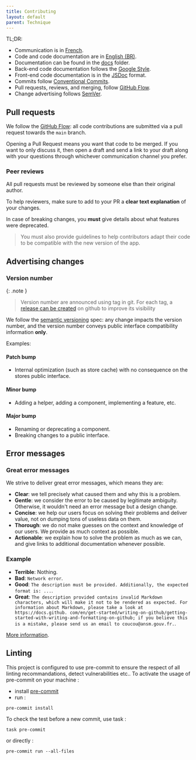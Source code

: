 ```yaml
---
title: Contributing
layout: default
parent: Technique
---
```


TL;DR:

- Communication is in [French](https://www.legifrance.gouv.fr/loda/article_lc/LEGIARTI000006421209).
- Code and code documentation are in [English (BR)](https://en.wikipedia.org/wiki/English_as_a_lingua_franca).
- Documentation can be found in the [docs](./docs) folder.
- Back-end code documentation follows the [Google Style](https://sphinxcontrib-napoleon.readthedocs.io/en/latest/example_google.html).
- Front-end code documentation is in the [JSDoc](https://google.github.io/styleguide/tsguide.html#comments-documentation) format.
- Commits follow [Conventional Commits](https://www.conventionalcommits.org/en/v1.0.0/).
- Pull requests, reviews, and merging, follow [GitHub Flow](https://guides.github.com/introduction/flow/).
- Change advertising follows [SemVer](http://semver.org/).

## Pull requests

We follow the [GitHub Flow](https://guides.github.com/introduction/flow/):
all code contributions are submitted via a pull request towards the `main`
branch.

Opening a Pull Request means you want that code to be merged. If you want to
only discuss it, then open a draft and send a link to your draft along with
your questions through whichever communication channel you prefer.

### Peer reviews

All pull requests must be reviewed by someone else than their original author.

To help reviewers, make sure to add to your PR a **clear text explanation**
of your changes.

In case of breaking changes, you **must** give details about what features were
deprecated.

> You must also provide guidelines to help contributors adapt their code to be
> compatible with the new version of the app.

## Advertising changes

### Version number

{: .note }
>Version number are announced using tag in git. 
>For each tag, a [release can be created](https://docs.github.com/en/repositories/releasing-projects-on-github/managing-releases-in-a-repository#creating-a-release) on github to improve its visibility

We follow the [semantic versioning](http://semver.org/) spec: any change
impacts the version number, and the version number conveys public interface
compatibility information **only**.

Examples:

#### Patch bump

- Internal optimization (such as store cache) with no consequence on the stores
  public interface.

#### Minor bump

- Adding a helper, adding a component, implementing a feature, etc.

#### Major bump

- Renaming or deprecating a component.
- Breaking changes to a public interface.

## Error messages

### Great error messages

We strive to deliver great error messages, which means they are:

- **Clear**: we tell precisely what caused them and why this is a problem.
- **Gentle**: we consider the error to be caused by legitimate ambiguity.
  Otherwise, it wouldn't need an error message but a design change.
- **Concise**: we help our users focus on solving their problems and deliver
  value, not on dumping tons of useless data on them.
- **Thorough**: we do not make guesses on the context and knowledge of our
  users. We provide as much context as possible.
- **Actionable**: we explain how to solve the problem as much as we can, and
  give links to additional documentation whenever possible.

### Example

- **Terrible**: Nothing.
- **Bad**: `Network error`.
- **Good**: `The description must be provided. Additionally, the expected format
is: ...`.
- **Great**: `The description provided contains invalid Markdown characters,
which will make it not to be rendered as expected. For information about
Markdown, please take a look at https://docs.github.
com/en/get-started/writing-on-github/getting-started-with-writing-and-formatting-on-github;
if you believe this is a mistake, please send us an email to
coucou@ansm.gouv.fr.`.

[More information](https://blogs.mulesoft.com/dev/api-dev/api-best-practices-response-handling/).

## Linting

This project is configured to use pre-commit to ensure the respect of all linting recommandations, detect vulnerabilities etc..
To activate the usage of pre-commit on your machine :
- install [pre-commit](https://pre-commit.com/)
- run :
```
pre-commit install
```

To check the test before a new commit, use task :
```
task pre-commit
```
or directly :
```
pre-commit run --all-files
```
